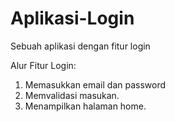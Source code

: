 # Aplikasi-Login
Sebuah aplikasi dengan fitur login <br>

Alur Fitur Login:
1. Memasukkan email dan password <br>
2. Memvalidasi masukan.<br>
3. Menampilkan halaman home.<br>
